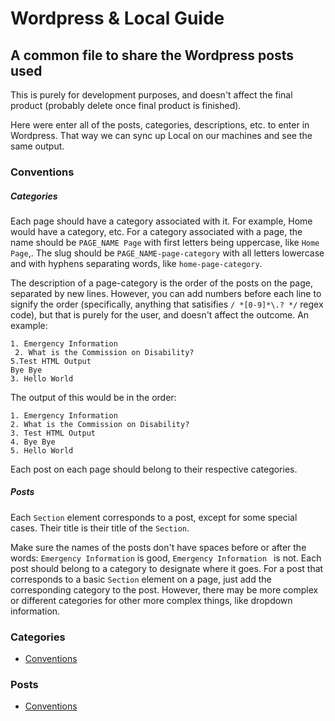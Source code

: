 # Wordpress & Local Guide
## A common file to share the Wordpress posts used

This is purely for development purposes, and doesn't affect the final product (probably delete once final product is finished).

Here were enter all of the posts, categories, descriptions, etc. to enter in Wordpress. That way we can sync up Local on our machines and see the same output.

### Conventions

##### Categories

Each page should have a category associated with it. For example, Home would have a category, etc.
For a category associated with a page, the name should be `PAGE_NAME Page` with first letters being uppercase, like `Home Page`,. The slug should be `PAGE_NAME-page-category` with all letters lowercase and with hyphens separating words, like `home-page-category`. 

The description of a page-category is the order of the posts on the page, separated by new lines. However, you can add numbers before each line to signify the order (specifically, anything that satisifies `/ *[0-9]*\.? */` regex code), but that is purely for the user, and doesn't affect the outcome. An example:
```
1. Emergency Information
 2. What is the Commission on Disability?
5.Test HTML Output
Bye Bye
3. Hello World
```

The output of this would be in the order: 
```
1. Emergency Information
2. What is the Commission on Disability?
3. Test HTML Output
4. Bye Bye
5. Hello World
```

Each post on each page should belong to their respective categories.

##### Posts

Each `Section` element corresponds to a post, except for some special cases. Their title is their title of the `Section`. 

Make sure the names of the posts don't have spaces before or after the words: `Emergency Information` is good, ` Emergency Information  ` is not. Each post should belong to a category to designate where it goes. For a post that corresponds to a basic `Section` element on a page, just add the corresponding category to the post. However, there may be more complex or different categories for other more complex things, like dropdown information.

### Categories

* [Conventions](#categories)

### Posts
 
 * [Conventions](#posts)
